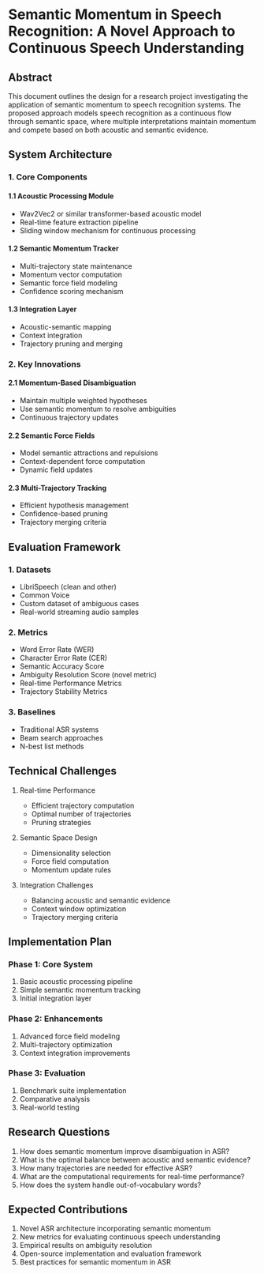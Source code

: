 # Semantic Momentum in Speech Recognition: A Novel Approach to Continuous Speech Understanding

## Abstract
This document outlines the design for a research project investigating the application of semantic momentum to speech recognition systems. The proposed approach models speech recognition as a continuous flow through semantic space, where multiple interpretations maintain momentum and compete based on both acoustic and semantic evidence.

## System Architecture

### 1. Core Components

#### 1.1 Acoustic Processing Module
- Wav2Vec2 or similar transformer-based acoustic model
- Real-time feature extraction pipeline
- Sliding window mechanism for continuous processing

#### 1.2 Semantic Momentum Tracker
- Multi-trajectory state maintenance
- Momentum vector computation
- Semantic force field modeling
- Confidence scoring mechanism

#### 1.3 Integration Layer
- Acoustic-semantic mapping
- Context integration
- Trajectory pruning and merging

### 2. Key Innovations

#### 2.1 Momentum-Based Disambiguation
- Maintain multiple weighted hypotheses
- Use semantic momentum to resolve ambiguities
- Continuous trajectory updates

#### 2.2 Semantic Force Fields
- Model semantic attractions and repulsions
- Context-dependent force computation
- Dynamic field updates

#### 2.3 Multi-Trajectory Tracking
- Efficient hypothesis management
- Confidence-based pruning
- Trajectory merging criteria

## Evaluation Framework

### 1. Datasets
- LibriSpeech (clean and other)
- Common Voice
- Custom dataset of ambiguous cases
- Real-world streaming audio samples

### 2. Metrics
- Word Error Rate (WER)
- Character Error Rate (CER)
- Semantic Accuracy Score
- Ambiguity Resolution Score (novel metric)
- Real-time Performance Metrics
- Trajectory Stability Metrics

### 3. Baselines
- Traditional ASR systems
- Beam search approaches
- N-best list methods

## Technical Challenges

1. Real-time Performance
   - Efficient trajectory computation
   - Optimal number of trajectories
   - Pruning strategies

2. Semantic Space Design
   - Dimensionality selection
   - Force field computation
   - Momentum update rules

3. Integration Challenges
   - Balancing acoustic and semantic evidence
   - Context window optimization
   - Trajectory merging criteria

## Implementation Plan

### Phase 1: Core System
1. Basic acoustic processing pipeline
2. Simple semantic momentum tracking
3. Initial integration layer

### Phase 2: Enhancements
1. Advanced force field modeling
2. Multi-trajectory optimization
3. Context integration improvements

### Phase 3: Evaluation
1. Benchmark suite implementation
2. Comparative analysis
3. Real-world testing

## Research Questions

1. How does semantic momentum improve disambiguation in ASR?
2. What is the optimal balance between acoustic and semantic evidence?
3. How many trajectories are needed for effective ASR?
4. What are the computational requirements for real-time performance?
5. How does the system handle out-of-vocabulary words?

## Expected Contributions

1. Novel ASR architecture incorporating semantic momentum
2. New metrics for evaluating continuous speech understanding
3. Empirical results on ambiguity resolution
4. Open-source implementation and evaluation framework
5. Best practices for semantic momentum in ASR